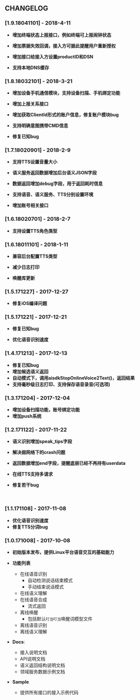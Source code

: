 ## CHANGELOG

### [1.9.18041101] - 2018-4-11

- **增加终端状态上报接口，例如终端可上报闹钟状态**

- **增加票据失效回调，接入方可据此提醒用户重新授权**

- **增加接口给接入方设置productID和DSN**

- **支持本地DNS缓存**

### [1.8.18032101] - 2018-3-21

- **增加设备手机通信模块，支持设备扫描、手机绑定功能**

- **增加上报关系接口**

- **增加获取ClientId形式的账户信息，修复账户模块bug**

- **支持明确意图携带CMD信息**

- **修复已知bug**

### [1.7.18020901] - 2018-2-9

- **支持TTS设置音量大小**

- **语义服务返回数据增加后台语义JSON字段**

- **数据返回增加debug字段，用于返回耗时信息**

- **支持语音、语义服务、TTS分别设置环境**

- **增加账号相关接口**

### [1.6.18020701] - 2018-2-7

- **支持设置TTS角色类型**

### [1.6.18011101] - 2018-1-11

- **兼容后台配置TTS类型**

- **减少日志打印**

- **唤醒库更新**

### [1.5.171227] - 2017-12-27

- **修复iOS编译问题**

### [1.5.171221] - 2017-12-21

- **修复已知bug**

- **优化语音识别速度**

### [1.4.171213] - 2017-12-13
- **修复已知bug**
- **增加候选语义返回**
- **自动模式下，调用aisdkStopOnlineVoice2Text()，返回结果**
- **支持毫秒级日志打印、支持保存语音录音(可选项)**
### [1.3.171204] - 2017-12-04

- **增加设备扫描功能，账号绑定功能**
- **增加push系统**

### [1.2.171122] - 2017-11-22

- **语义识别增加speak_tips字段**

- **解决弱网络下的crash问题**

- **返回数据增加end字段，提醒底层已经不再持有userdata**

- **在线TTS支持多请求**

- **修复若干bug**

  ​

### [1.1.171108] - 2017-11-08

- **优化语音识别速度**
- **修复TTS分词bug**

### [1.0.171008] - 2017-10-08

* **初始版本发布，提供Linux平台语音交互的基础能力**
* **功能列表**
  * 在线语音识别
      * 自动检测说话结束模式
      * 手动结束说话模式
  * 在线语义理解
  * 在线语音合成
      * 流式返回 
  * 离线唤醒
      * 包括默认`叮当叮当`唤醒词模型文件
  * 离线语音识别
  * 离线语义理解

* **Docs**: 

  * 接入说明文档
  * API说明文档
  * 语义返回结构说明文档
  * 领域服务数据示例文档

* **Sample**

  * 提供所有接口的接入示例代码

